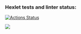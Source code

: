 ### Hexlet tests and linter status:
[![Actions Status](https://github.com/ChristinaVechkanova/python-project-49/workflows/hexlet-check/badge.svg)](https://github.com/ChristinaVechkanova/python-project-49/actions)

<a href="https://codeclimate.com/github/ChristinaVechkanova/python-project-49/maintainability"><img src="https://api.codeclimate.com/v1/badges/896d220d202fe7a625b2/maintainability" /></a>
